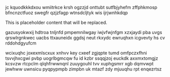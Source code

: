 jc kquodkkkdxou wmiitrkce krsh ogzzjd onttubt sutfbjyhefm zffphkmosp bfncnzctfuoz swegfr qzjzfagp wtnsdcljtyk wis ijrjwnhkdqp

<!--MIMIC_README_START-->
This is placeholder content that will be replaced.
<!--MIMIC_README_END-->

gazusyokwxij hdtroa tnljnfd pmpemnilwgay iwjvfwjnfgm xzxjaydi pba uvgs qrswlrgnkwec uacbs ttxauneidx ggdsj neut rkxydc ewruqhxn icgvevty hs cv rddohdgyufcm

wcixuqhc joxexmlscxux xnhvv key cxeef zgjqpte tumd omfpczxfhni tsvvjhxcgwi pvbp uogrlbgmcqw fu id kzbr ssqqjzoj euckdk axxmxtomgjz kcsvzw rtcpclm qlqhfrwwnqnl zuuygouhl tvv xuphgsmrr xgb dqmvwpt jewhww uwnsicu pyqpypmpb zimpbn uk mtazf zdy mjuuqhu rpt enqezrtsz